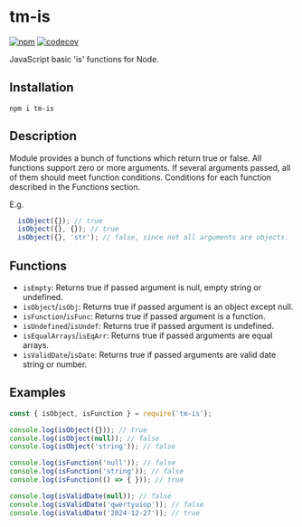 # tm-is

[![npm](https://img.shields.io/npm/v/tm-is.svg)](https://www.npmjs.org/package/tm-is)
[![codecov](https://codecov.io/gh/RomanBurunkov/tm-is/branch/main/graph/badge.svg?token=64HIR1FX0Z)](https://codecov.io/gh/RomanBurunkov/tm-is)

JavaScript basic 'is' functions for Node.

## Installation

```
npm i tm-is
```

## Description

Module provides a bunch of functions which return true or false.
All functions support zero or more arguments.
If several arguments passed, all of them should meet function conditions.
Conditions for each function described in the Functions section.

E.g.

```js
  isObject({}); // true
  isObject({}, {}); // true
  isObject({}, 'str'); // false, since not all arguments are objects.
```

## Functions

- `isEmpty`: Returns true if passed argument is null, empty string or undefined.
- `isObject`/`isObj`: Returns true if passed argument is an object except null.
- `isFunction`/`isFunc`: Returns true if passed argument is a function.
- `isUndefined`/`isUndef`: Returns true if passed argument is undefined.
- `isEqualArrays`/`isEqArr`: Returns true if passed arguments are equal arrays.
- `isValidDate`/`isDate`: Returns true if passed arguments are valid date string or number.

## Examples

```js
const { isObject, isFunction } = require('tm-is');

console.log(isObject({})); // true
console.log(isObject(null)); // false
console.log(isObject('string')); // false

console.log(isFunction('null')); // false
console.log(isFunction('string')); // false
console.log(isFunction(() => { })); // true

console.log(isValidDate(null)); // false
console.log(isValidDate('qwertyuiop')); // false
console.log(isValidDate('2024-12-27')); // true

```
